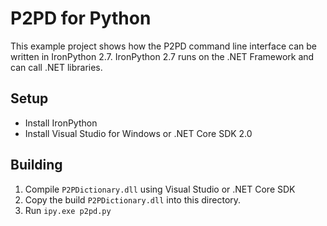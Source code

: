P2PD for Python
===============

This example project shows how the P2PD command line interface can be written in IronPython 2.7.
IronPython 2.7 runs on the .NET Framework and can call .NET libraries.

Setup
-----

* Install IronPython
* Install Visual Studio for Windows or .NET Core SDK 2.0

Building
-----

1. Compile `P2PDictionary.dll` using Visual Studio or .NET Core SDK
2. Copy the build `P2PDictionary.dll` into this directory.
3. Run `ipy.exe p2pd.py`
